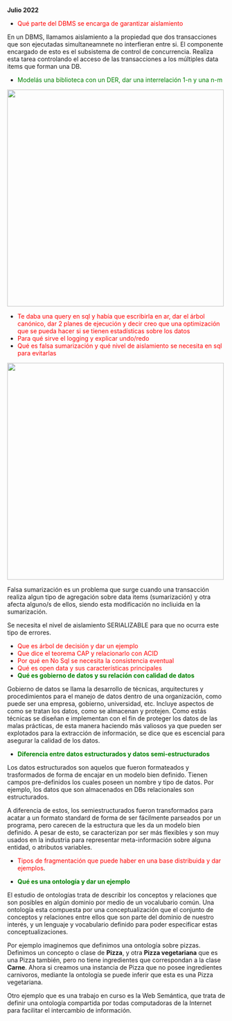 **Julio 2022**

- <span style="color:red">Qué parte del DBMS se encarga de garantizar aislamiento</span>

En un DBMS, llamamos aislamiento a la propiedad que dos transacciones que son ejecutadas simultaneamnete no interfieran entre si. El componente encargado de esto es el subsistema de control de concurrencia. Realiza esta tarea controlando el acceso de las transacciones a los múltiples data items que forman una DB.

- <span style="color:green">Modelás una biblioteca con un DER, dar una interrelación 1-n y una n-m</span>

<img src="imgs/ejemplo-relaciones.png" width="500">

- <span style="color:red">Te daba una query en sql y había que escribirla en ar, dar el árbol canónico, dar 2 planes de ejecución y decir creo que una optimización que se pueda hacer si se tienen estadísticas sobre los datos</span>
- <span style="color:red">Para qué sirve el logging y explicar undo/redo</span>
- <span style="color:red">Qué es falsa sumarización y qué nivel de aislamiento se necesita en sql para evitarlas</span>

<img src="imgs/falsa-sumarizacion-ejemplo.png" width="500">

Falsa sumarización es un problema que surge cuando una transacción realiza algun tipo de agregación sobre data items (sumarización) y otra afecta alguno/s de ellos, siendo esta modificación no incliuida en la sumarización.

Se necesita el nivel de aislamiento SERIALIZABLE para que no ocurra este tipo de errores.

- <span style="color:red">Que es árbol de decisión y dar un ejemplo</span>
- <span style="color:red">Que dice el teorema CAP y relacionarlo con ACID</span>
- <span style="color:red">Por qué en No Sql se necesita la consistencia eventual</span>
- <span style="color:red">Qué es open data y sus características principales</span>
- <span style="color:green">**Qué es gobierno de datos y su relación con calidad de datos**</span>

Gobierno de datos se llama la desarrollo de técnicas, arquitectures y procedimientos para el manejo de datos dentro de una organización, como puede ser una empresa, gobierno, universidad, etc. Incluye aspectos de como se tratan los datos, como se almacenan y protejen. Como estás técnicas se diseñan e implementan con el fin de proteger los datos de las malas prácticas, de esta manera haciendo más valiosos ya que pueden ser explotados para la extracción de información, se dice que es escencial para asegurar la calidad de los datos.

- <span style="color:green">**Diferencia entre datos estructurados y datos semi-estructurados**</span>

Los datos estructurados son aquelos que fueron formateados y trasformados de forma de encajar en un modelo bien definido. Tienen campos pre-definidos los cuales poseen un nombre y tipo de datos. Por ejemplo, los datos que son almacenados en DBs relacionales son estructurados.

A diferencia de estos, los semiestructurados fueron transformados para acatar a un formato standard de forma de ser fácilmente parseados por un programa, pero carecen de la estructura que les da un modelo bien definido. A pesar de esto, se caracterizan por ser más flexibles y son muy usados en la industria para representar meta-información sobre alguna entidad, o atributos variables.

- <span style="color:red">Tipos de fragmentación que puede haber en una base distribuida y dar ejemplos</span>.

- <span style="color:green">**Qué es una ontología y dar un ejemplo**</span>

El estudio de ontologías trata de describir los conceptos y relaciones que son posibles en algún dominio por medio de un vocalubario común. Una ontología esta compuesta por una conceptualización que el conjunto de conceptos y relaciones entre ellos que son parte del dominio de nuestro interés, y un lenguaje y vocabulario definido para poder especificar estas conceptualizaciones.

Por ejemplo imaginemos que definimos una ontología sobre pizzas. Definimos un concepto o clase de **Pizza**, y otra **Pizza vegetariana** que es una Pizza también, pero no tiene ingredientes que correspondan a la clase **Carne**. Ahora si creamos una instancia de Pizza que no posee ingredientes carnivoros, mediante la ontología se puede inferir que esta es una Pizza vegetariana.

Otro ejemplo que es una trabajo en curso es la Web Semántica, que trata de definir una ontología compartida por todas computadoras de la Internet para facilitar el intercambio de información.